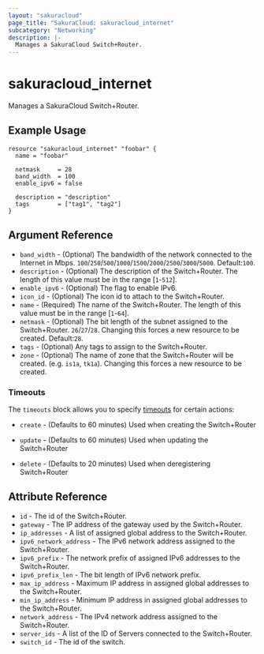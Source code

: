 ```yaml
---
layout: "sakuracloud"
page_title: "SakuraCloud: sakuracloud_internet"
subcategory: "Networking"
description: |-
  Manages a SakuraCloud Switch+Router.
---
```


# sakuracloud_internet

Manages a SakuraCloud Switch+Router.

## Example Usage

```hcl
resource "sakuracloud_internet" "foobar" {
  name = "foobar"

  netmask     = 28
  band_width  = 100
  enable_ipv6 = false

  description = "description"
  tags        = ["tag1", "tag2"]
}
```
## Argument Reference

* `band_width` - (Optional) The bandwidth of the network connected to the Internet in Mbps. `100`/`250`/`500`/`1000`/`1500`/`2000`/`2500`/`3000`/`5000`. Default:`100`.
* `description` - (Optional) The description of the Switch+Router. The length of this value must be in the range [`1`-`512`].
* `enable_ipv6` - (Optional) The flag to enable IPv6.
* `icon_id` - (Optional) The icon id to attach to the Switch+Router.
* `name` - (Required) The name of the Switch+Router. The length of this value must be in the range [`1`-`64`].
* `netmask` - (Optional) The bit length of the subnet assigned to the Switch+Router. `26`/`27`/`28`. Changing this forces a new resource to be created. Default:`28`.
* `tags` - (Optional) Any tags to assign to the Switch+Router.
* `zone` - (Optional) The name of zone that the Switch+Router will be created. (e.g. `is1a`, `tk1a`). Changing this forces a new resource to be created.



### Timeouts

The `timeouts` block allows you to specify [timeouts](https://www.terraform.io/docs/configuration/resources.html#operation-timeouts) for certain actions:

* `create` - (Defaults to 60 minutes) Used when creating the Switch+Router


* `update` - (Defaults to 60 minutes) Used when updating the Switch+Router

* `delete` - (Defaults to 20 minutes) Used when deregistering Switch+Router



## Attribute Reference

* `id` - The id of the Switch+Router.
* `gateway` - The IP address of the gateway used by the Switch+Router.
* `ip_addresses` - A list of assigned global address to the Switch+Router.
* `ipv6_network_address` - The IPv6 network address assigned to the Switch+Router.
* `ipv6_prefix` - The network prefix of assigned IPv6 addresses to the Switch+Router.
* `ipv6_prefix_len` - The bit length of IPv6 network prefix.
* `max_ip_address` - Maximum IP address in assigned global addresses to the Switch+Router.
* `min_ip_address` - Minimum IP address in assigned global addresses to the Switch+Router.
* `network_address` - The IPv4 network address assigned to the Switch+Router.
* `server_ids` - A list of the ID of Servers connected to the Switch+Router.
* `switch_id` - The id of the switch.




